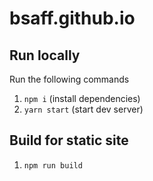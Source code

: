 # bsaff.github.io
## Run locally

Run the following commands

1. `npm i` (install dependencies)
1. `yarn start` (start dev server)

## Build for static site

1. `npm run build`
